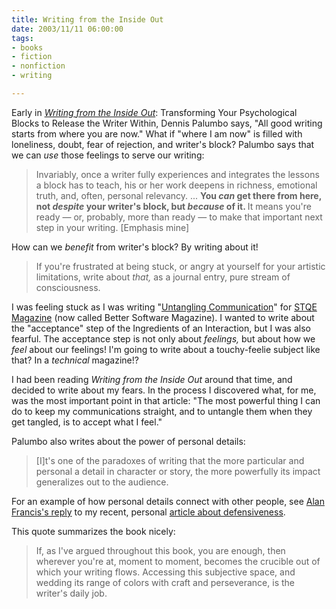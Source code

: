 ```yaml
--- 
title: Writing from the Inside Out
date: 2003/11/11 06:00:00
tags: 
- books
- fiction
- nonfiction
- writing

---
```


Early in  <em><a href="http://www.amazon.com/exec/obidos/ASIN/0471382663/dalehemer-20">Writing from the Inside Out</a></em>: Transforming Your Psychological Blocks to Release the Writer Within,  Dennis Palumbo says, "All good writing starts from where you are now." What if "where I am now" is filled with loneliness, doubt, fear of rejection, and writer's block? Palumbo says that we can <em>use</em> those feelings to serve our writing:
<blockquote> Invariably, once a writer fully experiences and integrates the lessons a block has to teach, his or her work deepens in richness, emotional truth, and, often, personal relevancy. ... <strong> You <em>can</em> get there from here, not <em>despite</em> your writer's block, but <em>because</em> of it. </strong> It means you're ready — or, probably, more than ready — to make that important next step in your writing. [Emphasis mine]</blockquote>
How can we <em>benefit</em> from writer's block? By writing about it!
<blockquote> If you're frustrated at being stuck, or angry at yourself for your artistic limitations, write about <em>that,</em> as a journal entry, pure stream of consciousness.</blockquote>
I was feeling stuck as I was writing "<a href="http://www.dhemery.com/articles/untangling_communication.html">Untangling Communication</a>" for <a href="http://www.bettersoftware.com">STQE Magazine</a> (now called Better Software Magazine). I wanted to write about the "acceptance" step of the Ingredients of an Interaction, but I was also fearful. The acceptance step is not only about <em>feelings,</em> but about how we <em>feel</em> about our feelings! I'm going to write about a touchy-feelie subject like that? In a <em>technical</em> magazine!?

I had been reading <em>Writing from the Inside Out</em> around that time, and decided to write about my fears. In the process I discovered what, for me, was the most important point in that article: "The most powerful thing I can do to keep my communications straight, and to untangle them when they get tangled, is to accept what I feel."

Palumbo also writes about the power of personal details:
<blockquote> [I]t's one of the paradoxes of writing that the more particular and personal a detail in character or story, the more powerfully its impact generalizes out to the audience.</blockquote>
For an example of how personal details connect with other people, see <a href="http://www.twelve71.com/archives/000254.html">Alan Francis's reply</a> to my recent, personal <a href="http://www.dhemery.com/cwd/2003/10/defensiveness.html">article about defensiveness</a>.

This quote summarizes the book nicely:
<blockquote> If, as I've argued throughout this book, you are enough, then wherever you're at, moment to moment, becomes the crucible out of which your writing flows. Accessing this subjective space, and wedding its range of colors with craft and perseverance, is the writer's daily job.</blockquote>
